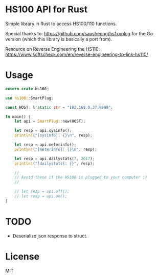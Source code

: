 HS100 API for Rust
====

Simple library in Rust to access HS100/110 functions.

Special thanks to: https://github.com/sausheong/hs1xxplug for the Go version (which this library is basically a port from).

Resource on Reverse Engineering the HS110: https://www.softscheck.com/en/reverse-engineering-tp-link-hs110/

# Usage

```rust
extern crate hs100;

use hs100::SmartPlug;

const HOST: &'static str = "192.168.0.37:9999";

fn main() {
    let api = SmartPlug::new(HOST);

    let resp = api.sysinfo();
    println!("[sysinfo]: {}\n", resp);

    let resp = api.meterinfo();
    println!("[meterinfo]: {}\n", resp);

    let resp = api.dailystats(7, 2017);
    println!("[dailystats]: {}", resp);

    //
    // Avoid these if the HS100 is plugged to your computer :)
    //

    // let resp = api.off();
    // let resp = api.on();
}
```

# TODO

- Deserialize json response to struct.

# License

MIT